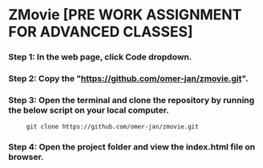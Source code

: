 # ZMovie [PRE WORK ASSIGNMENT FOR ADVANCED CLASSES]
### Step 1: In the web page, click Code dropdown.
### Step 2: Copy the "https://github.com/omer-jan/zmovie.git".
### Step 3: Open the terminal and clone the repository by running the below script on your local computer.
         git clone https://github.com/omer-jan/zmovie.git
### Step 4: Open the project folder and view the index.html file on browser.
